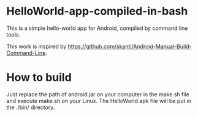 # HelloWorld-app-compiled-in-bash
This is a simple hello-world app for Android, compiled by command line tools.

This work is inspired by https://github.com/skanti/Android-Manual-Build-Command-Line.

# How to build
Just replace the path of android.jar on your computer in the make.sh file and execute make.sh on your Linux. The HelloWorld.apk file will be put in the ./bin/ directory.
